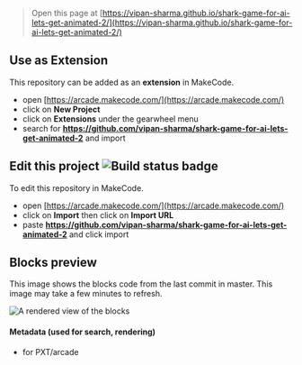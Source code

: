  


> Open this page at [https://vipan-sharma.github.io/shark-game-for-ai-lets-get-animated-2/](https://vipan-sharma.github.io/shark-game-for-ai-lets-get-animated-2/)

## Use as Extension

This repository can be added as an **extension** in MakeCode.

* open [https://arcade.makecode.com/](https://arcade.makecode.com/)
* click on **New Project**
* click on **Extensions** under the gearwheel menu
* search for **https://github.com/vipan-sharma/shark-game-for-ai-lets-get-animated-2** and import

## Edit this project ![Build status badge](https://github.com/vipan-sharma/shark-game-for-ai-lets-get-animated-2/workflows/MakeCode/badge.svg)

To edit this repository in MakeCode.

* open [https://arcade.makecode.com/](https://arcade.makecode.com/)
* click on **Import** then click on **Import URL**
* paste **https://github.com/vipan-sharma/shark-game-for-ai-lets-get-animated-2** and click import

## Blocks preview

This image shows the blocks code from the last commit in master.
This image may take a few minutes to refresh.

![A rendered view of the blocks](https://github.com/vipan-sharma/shark-game-for-ai-lets-get-animated-2/raw/master/.github/makecode/blocks.png)

#### Metadata (used for search, rendering)

* for PXT/arcade
<script src="https://makecode.com/gh-pages-embed.js"></script><script>makeCodeRender("{{ site.makecode.home_url }}", "{{ site.github.owner_name }}/{{ site.github.repository_name }}");</script>
